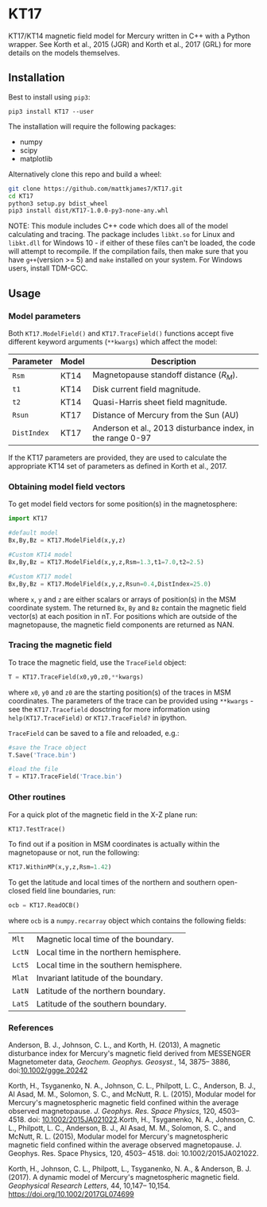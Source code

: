 # KT17

KT17/KT14 magnetic field model for Mercury written in C++ with a Python wrapper. See Korth et al., 2015 (JGR) and Korth et al., 2017 (GRL) for more details on the models themselves.

## Installation

Best to install using ```pip3```:

```
pip3 install KT17 --user
```

The installation will require the following packages:

* numpy
* scipy
* matplotlib

Alternatively clone this repo and build a wheel:

```bash
git clone https://github.com/mattkjames7/KT17.git
cd KT17
python3 setup.py bdist_wheel
pip3 install dist/KT17-1.0.0-py3-none-any.whl
```

NOTE: This module includes C++ code which does all of the model calculating and tracing. The package includes `libkt.so` for Linux and `libkt.dll` for Windows 10 - if either of these files can't be loaded, the code will attempt to recompile. If the compilation fails, then make sure that you have `g++`(version >= 5) and `make` installed on your system. For Windows users, install TDM-GCC.

## Usage

### Model parameters

Both `KT17.ModelField()` and `KT17.TraceField()` functions accept five different keyword arguments (`**kwargs`) which affect the model:

| Parameter   | Model | Description                                                |
| ----------- | ----- | ---------------------------------------------------------- |
| `Rsm`       | KT14  | Magnetopause standoff distance (*R<sub>M</sub>*).          |
| `t1`        | KT14  | Disk current field magnitude.                              |
| `t2`        | KT14  | Quasi-Harris sheet field magnitude.                        |
| `Rsun`      | KT17  | Distance of Mercury from the Sun (AU)                      |
| `DistIndex` | KT17  | Anderson et al., 2013 disturbance index, in the range 0-97 |

If the KT17 parameters are provided, they are used to calculate the appropriate KT14 set of parameters as defined in Korth et al., 2017.

### Obtaining model field vectors

To get model field vectors for some position(s) in the magnetosphere:

```python
import KT17

#default model
Bx,By,Bz = KT17.ModelField(x,y,z)

#Custom KT14 model
Bx,By,Bz = KT17.ModelField(x,y,z,Rsm=1.3,t1=7.0,t2=2.5)

#Custom KT17 model
Bx,By,Bz = KT17.ModelField(x,y,z,Rsun=0.4,DistIndex=25.0)

```

where `x`, `y` and `z` are either scalars or arrays of position(s) in
the MSM coordinate system. The returned `Bx`, `By` and `Bz` contain the magnetic
field vector(s) at each position in nT. For positions which are outside of the magnetopause, the magnetic field components are returned as NAN.

### Tracing the magnetic field

To trace the magnetic field, use the `TraceField` object:

```python
T = KT17.TraceField(x0,y0,z0,**kwargs)
```

where `x0`, `y0` and `z0` are the starting position(s) of the traces in 
MSM coordinates. The parameters of the trace can be provided using `**kwargs` - see the `KT17.Tracefield` dosctring for more information using `help(KT17.TraceField)` or `KT17.TraceField?` in ipython.

`TraceField` can be saved to a file and reloaded, e.g.:

```python
#save the Trace object
T.Save('Trace.bin')

#load the file
T = KT17.TraceField('Trace.bin')
```

### Other routines

For a quick plot of the magnetic field in the X-Z plane run:

```python
KT17.TestTrace()
```

To find out if a position in MSM coordinates is actually within the 
magnetopause or not, run the following:

```python
KT17.WithinMP(x,y,z,Rsm=1.42)
```

To get the latitude and local times of the northern and southern open-closed
field line boundaries, run:

```python
ocb = KT17.ReadOCB()
```

where `ocb` is a `numpy.recarray` object which contains the following fields:

|        |                                        |
|:------ |:-------------------------------------- |
| `Mlt`  | Magnetic local time of the boundary.   |
| `LctN` | Local time in the northern hemisphere. |
| `LctS` | Local time in the southern hemisphere. |
| `Mlat` | Invariant latitude of the boundary.    |
| `LatN` | Latitude of the northern boundary.     |
| `LatS` | Latitude of the southern boundary.     |

### References

Anderson, B. J., Johnson, C. L., and Korth, H. (2013), A magnetic disturbance index for Mercury's magnetic field derived from MESSENGER Magnetometer data, *Geochem. Geophys. Geosyst.*, 14, 3875– 3886, doi:[10.1002/ggge.20242](https://doi.org/10.1002/ggge.20242 "Link to external resource: 10.1002/ggge.20242")

Korth, H., Tsyganenko, N. A., Johnson, C. L., Philpott, L. C., Anderson, B. J., Al Asad, M. M., Solomon, S. C., and McNutt, R. L. (2015), Modular model for Mercury's magnetospheric magnetic field confined within the average observed magnetopause. *J. Geophys. Res. Space Physics*, 120, 4503– 4518. doi: [10.1002/2015JA021022](https://doi.org/10.1002/2015JA021022 "Link to external resource: 10.1002/2015JA021022").Korth, H., Tsyganenko, N. A., Johnson, C. L., Philpott, L. C., Anderson, B. J., Al Asad, M. M., Solomon, S. C., and McNutt, R. L. (2015), Modular model for Mercury's magnetospheric magnetic field confined within the average observed magnetopause. J. Geophys. Res. Space Physics, 120, 4503– 4518. doi: 10.1002/2015JA021022.

Korth, H., Johnson, C. L., Philpott, L., Tsyganenko, N. A., & Anderson, B. J. (2017). A dynamic model of Mercury's magnetospheric magnetic field. *Geophysical Research Letters*, 44, 10,147– 10,154. https://doi.org/10.1002/2017GL074699
